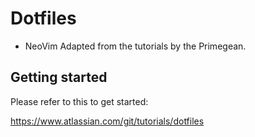 # Dotfiles

- NeoVim 
Adapted from the tutorials by the Primegean.

## Getting started

Please refer to this to get started:

https://www.atlassian.com/git/tutorials/dotfiles
